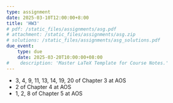 ```yaml
---
type: assignment
date: 2025-03-10T12:00:00+8:00
title: 'HW3'
# pdf: /static_files/assignments/asg.pdf
# attachment: /static_files/assignments/asg.zip
# solutions: /static_files/assignments/asg_solutions.pdf
due_event: 
    type: due
    date: 2025-03-20T10:00:00+08:00
#    description: 'Master LaTeX Template for Course Notes.'
---
```

- 3, 4, 9, 11, 13, 14, 19, 20 of Chapter 3 at AOS
- 2 of Chapter 4 at AOS
- 1, 2, 8 of Chapter 5 at AOS
